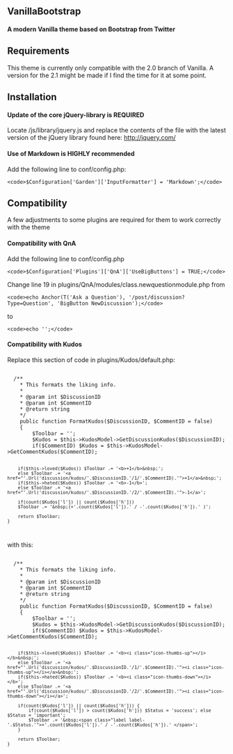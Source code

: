 VanillaBootstrap
----------------

#### A modern Vanilla theme based on Bootstrap from Twitter

Requirements
------------

This theme is currently only compatible with the 2.0 branch of Vanilla. A version for the 2.1 might be made if I find the time for it at some point.

Installation
------------

#### Update of the core jQuery-library is REQUIRED

Locate /js/library/jquery.js and replace the contents of the file with the latest version of the jQuery library found here: http://jquery.com/

#### Use of Markdown is HIGHLY recommended

Add the following line to conf/config.php:
	
	<code>$Configuration['Garden']['InputFormatter'] = 'Markdown';</code>
	
Compatibility
-------------

A few adjustments to some plugins are required for them to work correctly with the theme

#### Compatibility with QnA

Add the following line to conf/config.php
	
	<code>$Configuration['Plugins']['QnA']['UseBigButtons'] = TRUE;</code>

Change line 19 in plugins/QnA/modules/class.newquestionmodule.php from
	
	<code>echo Anchor(T('Ask a Question'), '/post/discussion?Type=Question', 'BigButton NewDiscussion');</code>
	
to

	<code>echo '';</code>
	
#### Compatibility with Kudos

Replace this section of code in plugins/Kudos/default.php:

<code>
  /**
	* This formats the liking info.
	*
	* @param int $DiscussionID
	* @param int $CommentID
	* @return string
	*/
	public function FormatKudos($DiscussionID, $CommentID = false)
	{
		$Toolbar = '';
		$Kudos = $this->KudosModel->GetDiscussionKudos($DiscussionID);
		if($CommentID) $Kudos = $this->KudosModel->GetCommentKudos($CommentID);
  	
		if($this->loved($Kudos)) $Toolbar .= '<b>+1</b>&nbsp;';
		else $Toolbar .= '<a href="'.Url('discussion/kudos/'.$DiscussionID.'/1/'.$CommentID).'">+1</a>&nbsp;';
		if($this->hated($Kudos)) $Toolbar .= '<b>-1</b>';
		else $Toolbar .= '<a href="'.Url('discussion/kudos/'.$DiscussionID.'/2/'.$CommentID).'">-1</a>';
  	
		if(count($Kudos['l']) || count($Kudos['h']))
		$Toolbar .= '&nbsp;(+'.count($Kudos['l']).' / -'.count($Kudos['h']).' )';

		return $Toolbar;
	}
</code>

with this:

<code>
  /**
	* This formats the liking info.
	*
	* @param int $DiscussionID
	* @param int $CommentID
	* @return string
	*/
	public function FormatKudos($DiscussionID, $CommentID = false)
	{
		$Toolbar = '';
		$Kudos = $this->KudosModel->GetDiscussionKudos($DiscussionID);
		if($CommentID) $Kudos = $this->KudosModel->GetCommentKudos($CommentID);
  	
		if($this->loved($Kudos)) $Toolbar .= '<b><i class="icon-thumbs-up"></i></b>&nbsp;';
		else $Toolbar .= '<a href="'.Url('discussion/kudos/'.$DiscussionID.'/1/'.$CommentID).'"><i class="icon-thumbs-up"></i></a>&nbsp;';
		if($this->hated($Kudos)) $Toolbar .= '<b><i class="icon-thumbs-down"></i></b>';
		else $Toolbar .= '<a href="'.Url('discussion/kudos/'.$DiscussionID.'/2/'.$CommentID).'"><i class="icon-thumbs-down"></i></a>';
  	
		if(count($Kudos['l']) || count($Kudos['h'])) {
			if(count($Kudos['l']) > count($Kudos['h'])) $Status = 'success'; else $Status = 'important';
			$Toolbar .= '&nbsp;<span class="label label-'.$Status.'">+'.count($Kudos['l']).' / -'.count($Kudos['h']).' </span>';
		}

		return $Toolbar;
	}
</code>